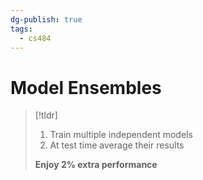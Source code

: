```yaml
---
dg-publish: true
tags:
  - cs484
---
```

# Model Ensembles
> [!tldr]
> 1. Train multiple independent models
> 2. At test time average their results
>    
>  **Enjoy 2% extra performance**